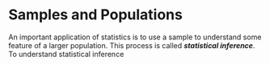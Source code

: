 # Samples and Populations

An important application of statistics is to use a sample to understand some feature of a larger population.  This process is called ***statistical inference***.  To understand statistical inference 
